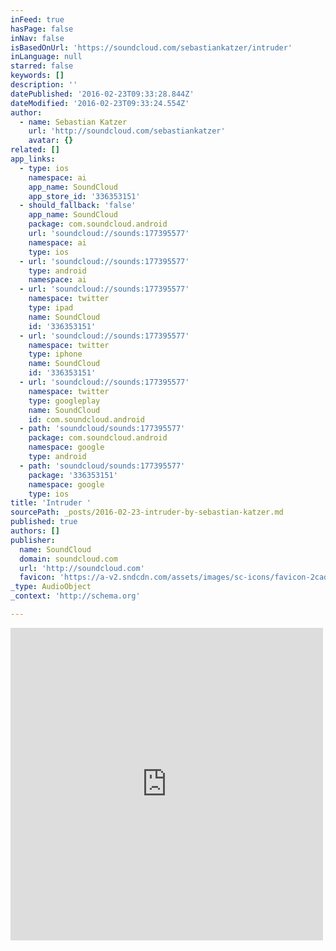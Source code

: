 ```yaml
---
inFeed: true
hasPage: false
inNav: false
isBasedOnUrl: 'https://soundcloud.com/sebastiankatzer/intruder'
inLanguage: null
starred: false
keywords: []
description: ''
datePublished: '2016-02-23T09:33:28.844Z'
dateModified: '2016-02-23T09:33:24.554Z'
author:
  - name: Sebastian Katzer
    url: 'http://soundcloud.com/sebastiankatzer'
    avatar: {}
related: []
app_links:
  - type: ios
    namespace: ai
    app_name: SoundCloud
    app_store_id: '336353151'
  - should_fallback: 'false'
    app_name: SoundCloud
    package: com.soundcloud.android
    url: 'soundcloud://sounds:177395577'
    namespace: ai
    type: ios
  - url: 'soundcloud://sounds:177395577'
    type: android
    namespace: ai
  - url: 'soundcloud://sounds:177395577'
    namespace: twitter
    type: ipad
    name: SoundCloud
    id: '336353151'
  - url: 'soundcloud://sounds:177395577'
    namespace: twitter
    type: iphone
    name: SoundCloud
    id: '336353151'
  - url: 'soundcloud://sounds:177395577'
    namespace: twitter
    type: googleplay
    name: SoundCloud
    id: com.soundcloud.android
  - path: 'soundcloud/sounds:177395577'
    package: com.soundcloud.android
    namespace: google
    type: android
  - path: 'soundcloud/sounds:177395577'
    package: '336353151'
    namespace: google
    type: ios
title: 'Intruder '
sourcePath: _posts/2016-02-23-intruder-by-sebastian-katzer.md
published: true
authors: []
publisher:
  name: SoundCloud
  domain: soundcloud.com
  url: 'http://soundcloud.com'
  favicon: 'https://a-v2.sndcdn.com/assets/images/sc-icons/favicon-2cadd14b.ico'
_type: AudioObject
_context: 'http://schema.org'

---
```

<iframe src="https://cdn.embedly.com/widgets/media.html?src=https%3A%2F%2Fw.soundcloud.com%2Fplayer%2F%3Fvisual%3Dtrue%26url%3Dhttp%253A%252F%252Fapi.soundcloud.com%252Ftracks%252F177395577%26show_artwork%3Dtrue&amp;url=https%3A%2F%2Fsoundcloud.com%2Fsebastiankatzer%2Fintruder&amp;image=http%3A%2F%2Fi1.sndcdn.com%2Fartworks-000099309074-ju2dg5-t500x500.jpg&amp;key=b7d04c9b404c499eba89ee7072e1c4f7&amp;type=text%2Fhtml&amp;schema=soundcloud" width="500" height="500" scrolling="no" frameborder="0" allowfullscreen="allowfullscreen" style=""></iframe>